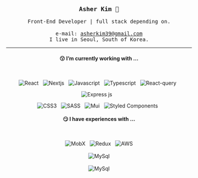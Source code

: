 <div align='center'>
 <h3><samp><strong>Asher Kim</strong> 👋 </samp></h3>

 <samp>Front-End Developer | full stack depending on.</samp><br/>
 <br/>
 <samp>e-mail: asherkim39@gmail.com</samp><br/>
 <samp>I live in Seoul, South of Korea.</samp>
 
 
 <!-- <a href="https://velog.io/@ashekruu"><img src="https://img.shields.io/badge/Velog-3DDC84?style=flat&logo=Blogger&logoColor=white"/></a>&nbsp;&nbsp; -->
 <!-- <a href="https://medium.com/@kyuseon39"><img src="https://img.shields.io/badge/Medium-000000?style=flat&logo=Medium&logoColor=white"/></a>&nbsp;&nbsp; -->
 <!-- <a href="https://codesandbox.io/u/kyuseon39"><img src="https://img.shields.io/badge/CodeSendBox-000000?style=flat&logo=CodeSandbox&logoColor=white"/></a>&nbsp;&nbsp; -->
 <!-- <a href="https://instagram.com/_8sher"><img src="https://img.shields.io/badge/Instagram-E4405F?style=flat&logo=Instagram&logoColor=white"/></a>&nbsp;&nbsp; -->
 
 <hr>
 
 <h4>😗  I’m currently working with ...</h4><br/>

 <p>
   <img alt="React" src="https://img.shields.io/badge/React-20232A?style=for-the-badge&logo=react&logoColor=61DAFB" />&nbsp;&nbsp;
   <img alt="Nextjs" src="https://img.shields.io/badge/Next.Js-20232A?style=for-the-badge&logo=Next.js&logoColor=61DAFB" />&nbsp;&nbsp;
   <img alt="Javascript" src="https://img.shields.io/badge/JS-F7DF1E?style=for-the-badge&logo=javascript&logoColor=black" />&nbsp;&nbsp;
   <img alt="Typescript" src="https://img.shields.io/badge/TS-3073C0?style=for-the-badge&logo=typescript&logoColor=white" />&nbsp;&nbsp;
   <img alt="React-query" src="https://img.shields.io/badge/React Query-FF4154?style=for-the-badge&logo=react-query&logoColor=white" />&nbsp;&nbsp;
 </p>
<p>
   <img alt="Express js" src="https://img.shields.io/badge/express.js-000?style=for-the-badge&logo=express&logoColor=FFF" /> &nbsp;&nbsp;
 
</p>
 
 <p>
   <img alt="CSS3" src="https://img.shields.io/badge/CSS3-1572B6?&style=for-the-badge&logo=css3&logoColor=white" />&nbsp;&nbsp;
   <img alt="SASS" src="https://img.shields.io/badge/sass%20-%23cc6699.svg?&style=for-the-badge&logo=sass&logoColor=white" />&nbsp;&nbsp;
   <img alt="Mui" src="https://img.shields.io/badge/mui-007FFF?style=for-the-badge&logo=mui&logoColor=FFF" />&nbsp;&nbsp;
   <img alt="Styled Components" src="https://img.shields.io/badge/Styled Components-DB7093?style=for-the-badge&logo=styled-components&logoColor=white" />&nbsp;&nbsp;
 
   <!-- <img src="https://img.shields.io/badge/Tailwind CSS-06B6D4?style=for-the-badge&logo=Tailwind CSS&logoColor=white" />&nbsp;&nbsp; -->
 </p>

 <h4>😏  I have experiences with ...</h4><br/>
 <p>
   <img alt="MobX" src="https://img.shields.io/badge/Mobx-FF9955?style=for-the-badge&logo=mobx&logoColor=white" />&nbsp;&nbsp;
   <img alt="Redux" src="https://img.shields.io/badge/Redux Thunk & Toolkit-764ABC?style=for-the-badge&logo=redux&logoColor=white" />&nbsp;&nbsp;
   <img alt="AWS" src="https://img.shields.io/badge/AWS-232F3E?style=for-the-badge&logo=Amazon AWS&logoColor=white" /><br/><br/>
   <img alt="MySql" src="https://img.shields.io/badge/AWS-232F3E?style=for-the-badge&logo=Amazon AWS&logoColor=white" /><br/><br/>
   <img alt="MySql" src="https://img.shields.io/badge/AWS-232F3E?style=for-the-badge&logo=Amazon AWS&logoColor=white" /><br/><br/>
 </p>

 
<!-- <hr/> -->
 
<!-- <h4>👾 Git Stats</h4><br/> -->
<!--  [![Top Langs](https://github-readme-stats.vercel.app/api/top-langs/?username=asherkuu&layout=compact)]() -->
<!-- ![Anurag's GitHub stats](https://github-readme-stats.vercel.app/api?username=asherkuu&show_icons=true&theme=radical)&nbsp;&nbsp; -->
</div>
